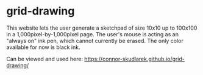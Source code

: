 # grid-drawing

This website lets the user generate a sketchpad of size 10x10 up to 100x100 in a 1,000pixel-by-1,000pixel page.
The user's mouse is acting as an "always on" ink pen, which cannot currently be erased.
The only color available for now is black ink.

Can be viewed and used here: https://connor-skudlarek.github.io/grid-drawing/
